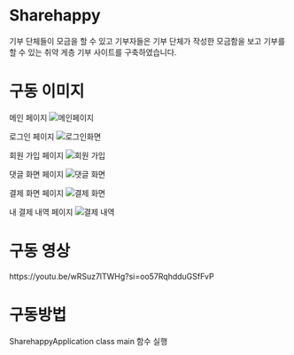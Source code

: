 <h1>Sharehappy</h1>
<p>기부 단체들이 모금을 할 수 있고 기부자들은 기부 단체가 작성한 모금함을 보고 기부를 할 수 있는 취약 게층 기부 사이트를 구축하였습니다.</p>


<h1>구동 이미지</h1>

메인 페이지
![메인페이지](https://github.com/sunghoon777/sharehappy/assets/62196474/f0c1ccf0-c1d2-4eda-955f-9d156f9b0394)

로그인 페이지
![로그인화면](https://github.com/sunghoon777/sharehappy/assets/62196474/5fcfe282-0da7-4791-a6ed-da667d2f8b4c)

회원 가입 페이지
![회원 가입](https://github.com/sunghoon777/sharehappy/assets/62196474/0f9b28d5-9c95-4925-b91d-0f268dd95f15)

댓글 화면 페이지
![댓글 화면](https://github.com/sunghoon777/sharehappy/assets/62196474/29d4b2e9-4a44-492e-b6f4-a9e26647ce5a)

결제 화면 페이지
![결제 화면](https://github.com/sunghoon777/sharehappy/assets/62196474/da27e5c1-ad79-40af-b1e2-b4e879395d61)

내 결제 내역 페이지
![결제 내역](https://github.com/sunghoon777/sharehappy/assets/62196474/abc5f91c-3ab4-4e09-93a9-3f2ac5d45d51)

<h1>구동 영상</h1>
https://youtu.be/wRSuz7lTWHg?si=oo57RqhdduGSfFvP

<h1>구동방법</h1>
<p>SharehappyApplication class main 함수 실행</p>
